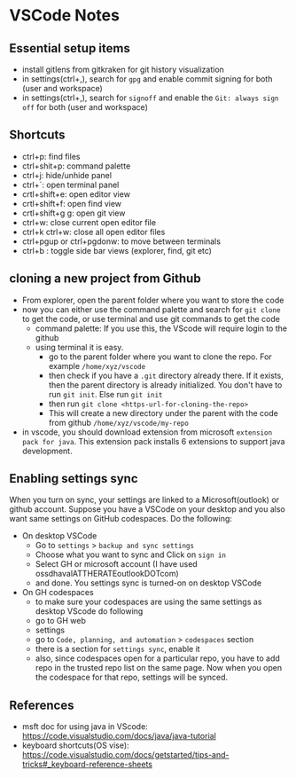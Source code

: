 # VSCode Notes

## Essential setup items
- install gitlens from gitkraken for git history visualization
- in settings(ctrl+,), search for `gpg` and enable commit signing for both (user and workspace)
- in settings(ctrl+,), search for `signoff` and enable the `Git: always sign off` for both (user and workspace)

## Shortcuts

- ctrl+p: find files
- ctrl+shit+p: command palette
- ctrl+j: hide/unhide panel
- ctrl+`: open terminal panel
- crtl+shift+e: open editor view
- crtl+shift+f: open find view
- crtl+shift+g g: open git view
- ctrl+w: close current open editor file
- ctrl+k ctrl+w: close all open editor files
- ctrl+pgup or ctrl+pgdonw: to move between terminals
- ctrl+b : toggle side bar views (explorer, find, git etc)

## cloning a new project from Github

- From explorer, open the parent folder where you want to store the code
- now you can either use the command palette and search for `git clone` to get the code, or use terminal and use git commands to get the code
  - command palette: If you use this, the VScode will require login to the github
  - using terminal it is easy.
    - go to the parent folder where you want to clone the repo. For example `/home/xyz/vscode`
    - then check if you have a `.git` directory already there. If it exists, then the parent directory is already initialized. You don't have to run `git init`. Else run `git init`
    - then run `git clone <https-url-for-cloning-the-repo>`
    - This will create a new directory under the parent with the code from github `/home/xyz/vscode/my-repo`
- in vscode, you should download extension from microsoft `extension pack for java`. This extension pack installs 6 extensions to support java development.

## Enabling settings sync

When you turn on sync, your settings are linked to a Microsoft(outlook) or github account. Suppose you have a VSCode on your desktop and you also want same settings on GitHub codespaces. Do the following:

- On desktop VSCode
  - Go to `settings` > `backup and sync settings`
  - Choose what you want to sync and Click on `sign in`
  - Select GH or microsoft account (I have used ossdhavalATTHERATEoutlookDOTcom)
  - and done. You settings sync is turned-on on desktop VSCode
- On GH codespaces
  - to make sure your codespaces are using the same settings as desktop VScode do following
  - go to GH web
  - settings
  - go to `Code, planning, and automation` > `codespaces` section
  - there is a section for `settings sync`, enable it
  - also, since codespaces open for a particular repo, you have to add repo in the trusted repo list on the same page. Now when you open the codespace for that repo, settings will be synced. 

## References
- msft doc for using java in VScode: https://code.visualstudio.com/docs/java/java-tutorial
- keyboard shortcuts(OS vise): https://code.visualstudio.com/docs/getstarted/tips-and-tricks#_keyboard-reference-sheets
